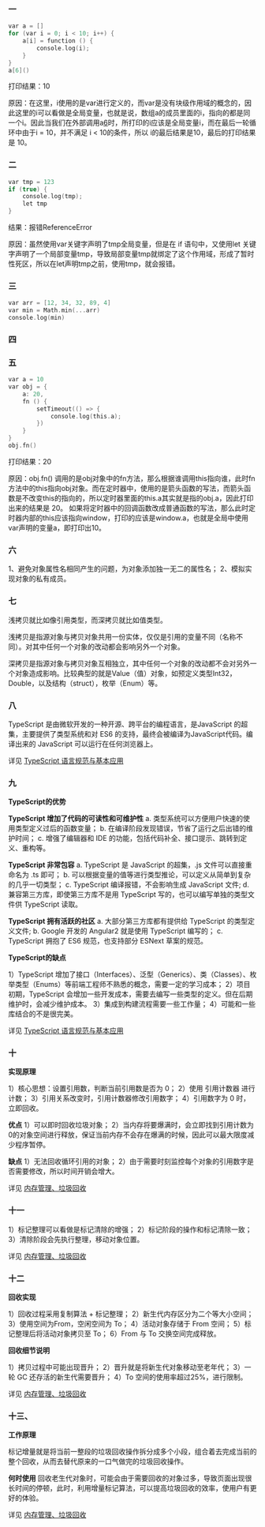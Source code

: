 ### 一

```c
var a = []
for (var i = 0; i < 10; i++) {
    a[i] = function () {
        console.log(i);
    }
}
a[6]()
```

打印结果：10

原因：在这里，i使用的是var进行定义的，而var是没有块级作用域的概念的，因此这里的i可以看做是全局变量，也就是说，数组a的成员里面的i，指向的都是同一个i。因此当我们在外部调用a[6]()时，所打印的i应该是全局变量i，而在最后一轮循环中由于i = 10，并不满足 i < 10的条件，所以 i的最后结果是10，最后的打印结果是 10。 

### 二

```c
var tmp = 123
if (true) {
    console.log(tmp);
    let tmp
}
```
结果：报错ReferenceError

原因：虽然使用var关键字声明了tmp全局变量，但是在 if 语句中，又使用let 关键字声明了一个局部变量tmp，导致局部变量tmp就绑定了这个作用域，形成了暂时性死区，所以在let声明tmp之前，使用tmp，就会报错。

### 三

```c
var arr = [12, 34, 32, 89, 4]
var min = Math.min(...arr)
console.log(min)
```

### 四


### 五

```c
var a = 10
var obj = {
    a: 20,
    fn () {
        setTimeout(() => {
            console.log(this.a); 
        })
    }
}
obj.fn()
```

打印结果：20

原因：obj.fn() 调用的是obj对象中的fn方法，那么根据谁调用this指向谁，此时fn方法中的this指向obj对象。而在定时器中，使用的是箭头函数的写法，而箭头函数是不改变this的指向的，所以定时器里面的this.a其实就是指的obj.a，因此打印出来的结果是 20。
如果将定时器中的回调函数改成普通函数的写法，那么此时定时器内部的this应该指向window，打印的应该是window.a，也就是全局中使用var声明的变量a，即打印出10。

### 六
   1、避免对象属性名相同产生的问题，为对象添加独一无二的属性名；
   2、模拟实现对象的私有成员。

### 七

浅拷贝就比如像引用类型，而深拷贝就比如值类型。

浅拷贝是指源对象与拷贝对象共用一份实体，仅仅是引用的变量不同（名称不同）。对其中任何一个对象的改动都会影响另外一个对象。

深拷贝是指源对象与拷贝对象互相独立，其中任何一个对象的改动都不会对另外一个对象造成影响。比较典型的就是Value（值）对象，如预定义类型Int32，Double，以及结构（struct），枚举（Enum）等。

### 八

TypeScript 是由微软开发的一种开源、跨平台的编程语言，是JavaScript 的超集，主要提供了类型系统和对 ES6 的支持，最终会被编译为JavaScript代码。编译出来的 JavaScript 可以运行在任何浏览器上。

详见 [TypeScript 语言规范与基本应用](https://blog.csdn.net/zimeng303/article/details/109596863)

### 九

**TypeScript的优势** 

**TypeScript 增加了代码的可读性和可维护性** 
a. 类型系统可以方便用户快速的使用类型定义过后的函数变量；
b. 在编译阶段发现错误，节省了运行之后出错的维护时间；
c. 增强了编辑器和 IDE 的功能，包括代码补全、接口提示、跳转到定义、重构等。

**TypeScript 非常包容** 
a. TypeScript 是 JavaScript 的超集，.js 文件可以直接重命名为 .ts 即可；
b. 可以根据变量的值等进行类型推论，可以定义从简单到复杂的几乎一切类型；
c. TypeScript 编译报错，不会影响生成 JavaScript 文件;
d. 兼容第三方库，即使第三方库不是用 TypeScript 写的，也可以编写单独的类型文件供 TypeScript 读取。

**TypeScript 拥有活跃的社区** 
a. 大部分第三方库都有提供给 TypeScript 的类型定义文件;
b. Google 开发的 Angular2 就是使用 TypeScript 编写的；
c. TypeScript 拥抱了 ES6 规范，也支持部分 ESNext 草案的规范。

**TypeScript的缺点** 

1）TypeScript 增加了接口（Interfaces）、泛型（Generics）、类（Classes）、枚举类型（Enums）等前端工程师不熟悉的概念，需要一定的学习成本；
2）项目初期，TypeScript 会增加一些开发成本，需要去编写一些类型的定义。但在后期维护时，会减少维护成本。
3）集成到构建流程需要一些工作量；
4）可能和一些库结合的不是很完美。

详见 [TypeScript 语言规范与基本应用](https://blog.csdn.net/zimeng303/article/details/109596863)

### 十

 **实现原理** 

1）核心思想：设置引用数，判断当前引用数是否为 0；
2）使用 引用计数器 进行计数；
3）引用关系改变时，引用计数器修改引用数字；
4）引用数字为 0 时，立即回收。

 **优点** 
1）可以即时回收垃圾对象；
2）当内存将要爆满时，会立即找到引用计数为0的对象空间进行释放，保证当前内存不会存在爆满的时候，因此可以最大限度减少程序暂停。

 **缺点** 
1）无法回收循环引用的对象；
2）由于需要时刻监控每个对象的引用数字是否需要修改，所以时间开销会增大。

详见 [内存管理、垃圾回收](https://blog.csdn.net/zimeng303/article/details/109667064)

### 十一

1）标记整理可以看做是标记清除的增强；
2）标记阶段的操作和标记清除一致；
3）清除阶段会先执行整理，移动对象位置。

详见 [内存管理、垃圾回收](https://blog.csdn.net/zimeng303/article/details/109667064)

### 十二

 **回收实现** 

1）回收过程采用复制算法 + 标记整理；
2）新生代内存区分为二个等大小空间；
3）使用空间为From，空闲空间为 To；
4）活动对象存储于 From 空间；
5）标记整理后将活动对象拷贝至 To；
6）From 与 To 交换空间完成释放。

 **回收细节说明** 

1）拷贝过程中可能出现晋升；
2）晋升就是将新生代对象移动至老年代；
3）一轮 GC 还存活的新生代需要晋升；
4）To 空间的使用率超过25%，进行限制。

详见 [内存管理、垃圾回收](https://blog.csdn.net/zimeng303/article/details/109667064)

### 十三、

 **工作原理** 

标记增量就是将当前一整段的垃圾回收操作拆分成多个小段，组合着去完成当前的整个回收，从而去替代原来的一口气做完的垃圾回收操作。

 **何时使用** 
回收老生代对象时，可能会由于需要回收的对象过多，导致页面出现很长时间的停顿，此时，利用增量标记算法，可以提高垃圾回收的效率，使用户有更好的体验。


详见 [内存管理、垃圾回收](https://blog.csdn.net/zimeng303/article/details/109667064)












